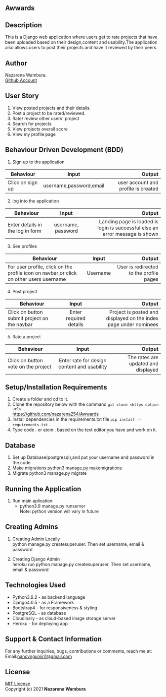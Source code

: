 ## Awwards

## Description
This is a Django web application where users get to rate projects that have been uploaded based on their design,content and usability.The application also allows users to post their projects and have it reviewed by their peers.

## Author
Nazarena Wambura.</br>
[Github Account](https://github.com/nazarena254)

<!-- ### Homepage
![nazinstagram](./insta/static/images/myhomepg.png)
### Admin panel
![nazinstagram](./insta/static/images/myadmin.png)
### Wireframe sample
![nazinstagram](wireframe.png) -->

## User Story
1. View posted projects and their details.
2. Post a project to be rated/reviewed.
3. Rate/ review other users' project
4. Search for projects 
5. View projects overall score
6. View my profile page

## Behaviour Driven Development (BDD)
1. Sign up to the application

|Behaviour 	           |    Input 	                 |       Output          |
|----------------------------------------------|:-----------------------------------:|-----------------------------:|       
| Click on sign up  | username,password,email | user account and profile is created  | 

2. log into the application 

|Behaviour 	           |    Input 	                 |       Output          |
|----------------------------------------------|:-----------------------------------:|-----------------------------:|       
| Enter details in the log in form   | username, password| Landing page is loaded is login is successful else an error message is shown  | 


3. See profiles 

|Behaviour 	           |    Input 	                 |       Output          |
|----------------------------------------------|:-----------------------------------:|-----------------------------:|       
| For user profile, click on the profile icon on navbar,or click on other users username | Username| User is redirected to the profile pages  |  

4. Post project

|Behaviour 	           |    Input 	                 |       Output          |
|----------------------------------------------|:-----------------------------------:|-----------------------------:|       
| Click on button submit project on the navbar | Enter required details| Project is posted and displayed on the index page under nominees | 


5. Rate a project

|Behaviour 	           |    Input 	                 |       Output          |
|----------------------------------------------|:-----------------------------------:|-----------------------------:|       
| Click on button vote on the project  | Enter rate for design content and usability | The rates are updated and displayed  |

## Setup/Installation Requirements
1. Create a folder and cd to it.
2. Clone the repository below with the command `git clone <https option url> .`  <br>
    https://github.com/nazarena254/Awwards  
3. Install dependencies in the requirements.txt file `pip install -r requirements.txt` .
4.  Type code . or atom . based on the text editor you have and work on it.   

## Database
1. Set up Database(postgresql),and put your username and password in the code
2. Make migrations
    python3 manage.py makemigrations
3. Migrate
   python3 manage.py migrate 
       
## Running the Application
1. Run main aplication<br>    
   * python3.9 manage.py runserver<br>
    Note: python version will vary in future

## Creating Admins
1. Creating Admin Locally<br>
     python manage.py createsuperuser. Then set username, email & password

2. Creating Django Admin   
     heroku run python manage.py createsuperuser. Then set username, email & password

## Technologies Used
* Python3.9.2 - as backend language
* Django4.0.5 - as a Framework
* Bootstrap4 - for responsiveness & styling 
* PostgreSQL - as database
* Cloudinary - as cloud-based image storage server
* Heroku - for deploying app

## Support & Contact Information
For any further inquiries, bugs, contributions or comments, reach me at:<br>
Email:<nancyngunjiri1@gmail.com>

## License
[MIT License](https://github.com/nazarena254/Awwards/blob/master/LICENSE)<br>
Copyright (c) 2021 **Nazarena Wambura**